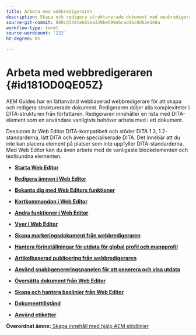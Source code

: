 ```yaml
---
title: Arbeta med webbredigeraren
description: Skapa och redigera strukturerade dokument med webbredigeraren. Lär dig hur du arbetar med webbredigeraren enligt DITA-standarderna i AEM.
source-git-commit: 880cd344ceb65ea339be699ebcad41c0d62e168a
workflow-type: tm+mt
source-wordcount: '222'
ht-degree: 0%

---
```


# Arbeta med webbredigeraren {#id181OD0QE05Z}

AEM Guides har en lättanvänd webbaserad webbredigerare för att skapa och redigera strukturerade dokument. Redigeraren döljer alla komplexiteter i DITA-strukturen från författaren. Redigeraren innehåller en lista med DITA-element som en användare vanligtvis behöver arbeta med i ett dokument.

Dessutom är Web Editor DITA-kompatibelt och stöder DITA 1.3, 1.2-standarderna, lätt DITA och även specialiserade DITA. Det innebär att du inte kan placera element på platser som inte uppfyller DITA-standarderna. Med Web Editor kan du även arbeta med de vanligaste blockelementen och textbundna elementen.

- **[Starta Web Editor](web-editor-launch-editor.md)**

- **[Redigera ämnen i Web Editor](web-editor-edit-topics.md)**

- **[Bekanta dig med Web Editors funktioner](web-editor-features.md)**

- **[Kortkommandon i Web Editor](web-editor-keyboard-shortcuts.md)**

- **[Andra funktioner i Web Editor](web-editor-other-features.md)**

- **[Vyer i Web Editor](web-editor-views.md)**

- **[Skapa markeringsdokument från webbredigeraren](web-editor-markdown-topic.md)**

- **[Hantera förinställningar för utdata för global profil och mappprofil](web-editor-manage-output-presets.md)**

- **[Artikelbaserad publicering från webbredigeraren](web-editor-article-publishing.md)**

- **[Använd snabbgenereringspanelen för att generera och visa utdata](web-editor-quick-generate-panel.md)**

- **[Översätta dokument från Web Editor](translate-documents-web-editor.md)**

- **[Skapa och hantera baslinjer från Web Editor](web-editor-baseline.md)**

- **[Dokumenttillstånd](web-editor-document-states.md)**

- **[Använd etiketter](web-editor-use-label.md)**


**Överordnat ämne:**[ Skapa innehåll med hjälp AEM stödlinjer](authoring-content-xml-doc.md)
